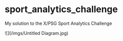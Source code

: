 # sport_analytics_challenge
My solution to the X/PSG Sport Analytics Challenge


![](/imgs/Untitled Diagram.jpg)


